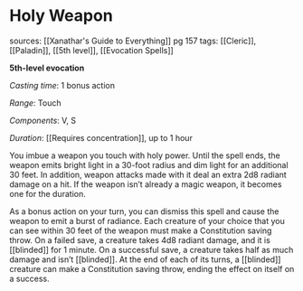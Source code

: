 # Holy Weapon
sources: [[Xanathar's Guide to Everything]] pg 157
tags: [[Cleric]], [[Paladin]], [[5th level]], [[Evocation Spells]]

**5th-level evocation**

*Casting time*: 1 bonus action

*Range*: Touch

*Components*: V, S

*Duration*: [[Requires concentration]], up to 1 hour

You imbue a weapon you touch with holy power. Until the spell ends, the weapon emits bright light in a 30-foot radius and dim light for an additional 30 feet. In addition, weapon attacks made with it deal an extra 2d8 radiant damage on a hit. If the weapon isn’t already a magic weapon, it becomes one for the duration.

As a bonus action on your turn, you can dismiss this spell and cause the weapon to emit a burst of radiance. Each creature of your choice that you can see within 30 feet of the weapon must make a Constitution saving throw. On a failed save, a creature takes 4d8 radiant damage, and it is [[blinded]] for 1 minute. On a successful save, a creature takes half as much damage and isn’t [[blinded]]. At the end of each of its turns, a [[blinded]] creature can make a Constitution saving throw, ending the effect on itself on a success.
